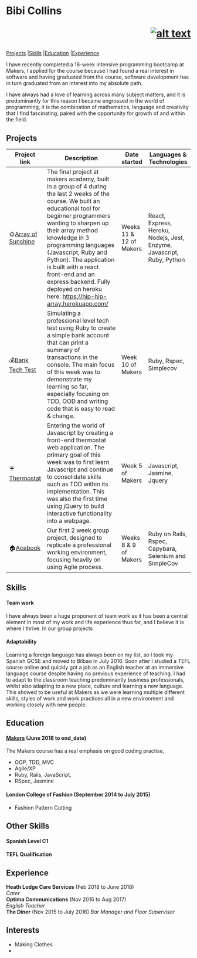 # Bibi Collins  <p align="right">[![alt text][1.1]][1]</p>
 [Projects](#projects) |[Skills](#skills) |[Education](#education) |[Experience](#experience)


[1.1]: https://imgur.com/CIIhdq0.png

[1]: https://www.linkedin.com/in/bibi-collins-a51b48136/

I have recently completed a 16-week intensive programming bootcamp at Makers, I applied for the course because I had found a real interest in software and having graduated from the course, software development has in turn graduated from an interest into my absolute path. 


I have always had a love of learning across many subject matters, and it is predominantly for this reason I became engrossed in the world of programming, it is the combination of mathematics, language and creativity that I find fascinating, paired with the opportunity for growth of and within the field.

## Projects
| Project link | Description | Date started | Languages & Technologies | 
|--------------|-------------|--------------|--------------------------|
| :sun_with_face:[Array of Sunshine](https://github.com/bibicollins/array_of_sunshine) | The final project at makers academy, built in a group of 4 during the last 2 weeks of the course. We built an educational tool for beginner programmers wanting to sharpen up their array method knowledge in 3 programming languages (Javascript, Ruby and Python). The application is built with a react front-end and an express backend. Fully deployed on heroku here: https://hip-hip-array.herokuapp.com/ | Weeks 11 & 12 of Makers | React, Express, Heroku, Nodejs, Jest, Enzyme, Javascript, Ruby, Python | 
| :moneybag:[Bank Tech Test](https://github.com/bibicollins/Bank_tech_test) | Simulating a professional level tech test using Ruby to create a simple bank account that can print a summary of transactions in the console. The main focus of this week was to demonstrate my learning so far, especially focusing on TDD, OOD and writing code that is easy to read & change.  | Week 10 of Makers | Ruby, Rspec, Simplecov | 
| :umbrella:[Thermostat](https://github.com/bibicollins/thermostat) |  Entering the world of Javascript by creating a front-end thermostat web application. The primary goal of this week was to first learn Javascript and continue to consolidate skills such as TDD within its implementation. This was also the first time using jQuery to build interactive functionality into a webpage.  | Week 5 of Makers | Javascript, Jasmine, Jquery | 
| :house:[Acebook](https://github.com/bibicollins/acebook-ruff-criminals) | Our first 2 week group project, designed to replicate a professional working environment, focusing heavily on using Agile process. | Weeks 8 & 9 of Makers | Ruby on Rails, Rspec, Capybara, Selenium and SimpleCov |


## Skills

  

#### Team work
I have always been a huge proponent of team work as it has been a central element in most of my work and life experience thus far, and I believe it is where I thrive. In our group projects 


#### Adaptability
Learning a foreign language has always been on my list, so I took my Spanish GCSE and moved to Bilbao in July 2016. Soon after I studied a TEFL course online and quickly got a job as an English teacher at an immersive language course despite having no previous experience of teaching. I had to adapt to the classroom teaching predominantly business professionals, whilst also adapting to a new place, culture and learning a new language. This showed to be useful at Makers as we were learning multiple different skills, styles of work and work practices all in a new environment and working closely with new people.  



## Education

#### [Makers](https://makers.tech/) (June 2018 to end_date)
The Makers course has a real emphasis on good coding practise, 
- OOP, TDD, MVC
- Agile/XP
- Ruby, Rails, JavaScript, 
- RSpec, Jasmine

#### London College of Fashion (September 2014 to July 2015)
- Fashion Pattern Cutting

## Other Skills

#### Spanish Level C1
#### TEFL Qualification

## Experience

**Heath Lodge Care Services** (Feb 2018 to June 2018)    
*Carer*  
**Optima Communications** (Nov 2016 to Aug 2017)   
*English Teacher*  
**The Diner** (Nov 2015 to July 2016)
*Bar Manager and Floor Supervisor*

## Interests
- Making Clothes 
- 
